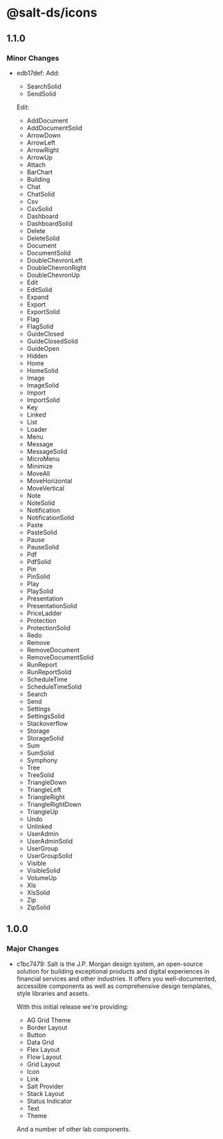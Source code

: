 # @salt-ds/icons

## 1.1.0

### Minor Changes

- edb17def: Add:

  - SearchSolid
  - SendSolid

  Edit:

  - AddDocument
  - AddDocumentSolid
  - ArrowDown
  - ArrowLeft
  - ArrowRight
  - ArrowUp
  - Attach
  - BarChart
  - Building
  - Chat
  - ChatSolid
  - Csv
  - CsvSolid
  - Dashboard
  - DashboardSolid
  - Delete
  - DeleteSolid
  - Document
  - DocumentSolid
  - DoubleChevronLeft
  - DoubleChevronRight
  - DoubleChevronUp
  - Edit
  - EditSolid
  - Expand
  - Export
  - ExportSolid
  - Flag
  - FlagSolid
  - GuideClosed
  - GuideClosedSolid
  - GuideOpen
  - Hidden
  - Home
  - HomeSolid
  - Image
  - ImageSolid
  - Import
  - ImportSolid
  - Key
  - Linked
  - List
  - Loader
  - Menu
  - Message
  - MessageSolid
  - MicroMenu
  - Minimize
  - MoveAll
  - MoveHorizontal
  - MoveVertical
  - Note
  - NoteSolid
  - Notification
  - NotificationSolid
  - Paste
  - PasteSolid
  - Pause
  - PauseSolid
  - Pdf
  - PdfSolid
  - Pin
  - PinSolid
  - Play
  - PlaySolid
  - Presentation
  - PresentationSolid
  - PriceLadder
  - Protection
  - ProtectionSolid
  - Redo
  - Remove
  - RemoveDocument
  - RemoveDocumentSolid
  - RunReport
  - RunReportSolid
  - ScheduleTime
  - ScheduleTimeSolid
  - Search
  - Send
  - Settings
  - SettingsSolid
  - Stackoverflow
  - Storage
  - StorageSolid
  - Sum
  - SumSolid
  - Symphony
  - Tree
  - TreeSolid
  - TriangleDown
  - TriangleLeft
  - TriangleRight
  - TriangleRightDown
  - TriangleUp
  - Undo
  - Unlinked
  - UserAdmin
  - UserAdminSolid
  - UserGroup
  - UserGroupSolid
  - Visible
  - VisibleSolid
  - VolumeUp
  - Xls
  - XlsSolid
  - Zip
  - ZipSolid

## 1.0.0

### Major Changes

- c1bc7479: Salt is the J.P. Morgan design system, an open-source solution for building exceptional products and digital experiences in financial services and other industries. It offers you well-documented, accessible components as well as comprehensive design templates, style libraries and assets.

  With this initial release we're providing:

  - AG Grid Theme
  - Border Layout
  - Button
  - Data Grid
  - Flex Layout
  - Flow Layout
  - Grid Layout
  - Icon
  - Link
  - Salt Provider
  - Stack Layout
  - Status Indicator
  - Text
  - Theme

  And a number of other lab components.
